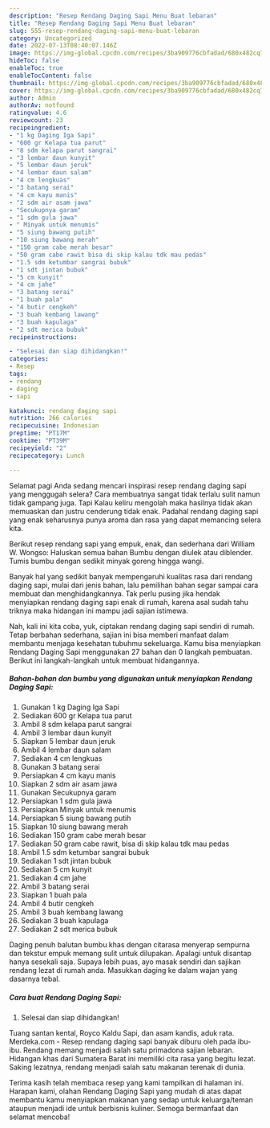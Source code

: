 ```yaml
---
description: "Resep Rendang Daging Sapi Menu Buat lebaran"
title: "Resep Rendang Daging Sapi Menu Buat lebaran"
slug: 555-resep-rendang-daging-sapi-menu-buat-lebaran
category: Uncategorized
date: 2022-07-13T08:40:07.146Z
image: https://img-global.cpcdn.com/recipes/3ba909776cbfadad/680x482cq70/rendang-daging-sapi-foto-resep-utama.jpg
hideToc: false
enableToc: true
enableTocContent: false
thumbnail: https://img-global.cpcdn.com/recipes/3ba909776cbfadad/680x482cq70/rendang-daging-sapi-foto-resep-utama.jpg
cover: https://img-global.cpcdn.com/recipes/3ba909776cbfadad/680x482cq70/rendang-daging-sapi-foto-resep-utama.jpg
author: Admin
authorAv: notfound
ratingvalue: 4.6
reviewcount: 23
recipeingredient:
- "1 kg Daging Iga Sapi"
- "600 gr Kelapa tua parut"
- "8 sdm kelapa parut sangrai"
- "3 lembar daun kunyit"
- "5 lembar daun jeruk"
- "4 lembar daun salam"
- "4 cm lengkuas"
- "3 batang serai"
- "4 cm kayu manis"
- "2 sdm air asam jawa"
- "Secukupnya garam"
- "1 sdm gula jawa"
- " Minyak untuk menumis"
- "5 siung bawang putih"
- "10 siung bawang merah"
- "150 gram cabe merah besar"
- "50 gram cabe rawit bisa di skip kalau tdk mau pedas"
- "1.5 sdm ketumbar sangrai bubuk"
- "1 sdt jintan bubuk"
- "5 cm kunyit"
- "4 cm jahe"
- "3 batang serai"
- "1 buah pala"
- "4 butir cengkeh"
- "3 buah kembang lawang"
- "3 buah kapulaga"
- "2 sdt merica bubuk"
recipeinstructions:

- "Selesai dan siap dihidangkan!"
categories:
- Resep
tags:
- rendang
- daging
- sapi

katakunci: rendang daging sapi 
nutrition: 266 calories
recipecuisine: Indonesian
preptime: "PT17M"
cooktime: "PT39M"
recipeyield: "2"
recipecategory: Lunch

---
```



Selamat pagi Anda sedang mencari inspirasi resep rendang daging sapi yang menggugah selera? Cara membuatnya sangat tidak terlalu sulit namun tidak gampang juga. Tapi Kalau keliru mengolah maka hasilnya tidak akan memuaskan dan justru cenderung tidak enak. Padahal rendang daging sapi yang enak seharusnya punya aroma dan rasa yang dapat memancing selera kita.


Berikut resep rendang sapi yang empuk, enak, dan sederhana dari William W. Wongso: Haluskan semua bahan Bumbu dengan diulek atau diblender. Tumis bumbu dengan sedikit minyak goreng hingga wangi.

Banyak hal yang sedikit banyak mempengaruhi kualitas rasa dari rendang daging sapi, mulai dari jenis bahan, lalu pemilihan bahan segar sampai cara membuat dan menghidangkannya. Tak perlu pusing jika hendak menyiapkan rendang daging sapi enak di rumah, karena asal sudah tahu triknya maka hidangan ini mampu jadi sajian istimewa.


Nah, kali ini kita coba, yuk, ciptakan rendang daging sapi sendiri di rumah. Tetap berbahan sederhana, sajian ini bisa memberi manfaat dalam membantu menjaga kesehatan tubuhmu sekeluarga. Kamu bisa menyiapkan Rendang Daging Sapi menggunakan 27 bahan dan 0 langkah pembuatan. Berikut ini langkah-langkah untuk membuat hidangannya.

<!--inarticleads1-->

##### Bahan-bahan dan bumbu yang digunakan untuk menyiapkan Rendang Daging Sapi:

1. Gunakan 1 kg Daging Iga Sapi
1. Sediakan 600 gr Kelapa tua parut
1. Ambil 8 sdm kelapa parut sangrai
1. Ambil 3 lembar daun kunyit
1. Siapkan 5 lembar daun jeruk
1. Ambil 4 lembar daun salam
1. Sediakan 4 cm lengkuas
1. Gunakan 3 batang serai
1. Persiapkan 4 cm kayu manis
1. Siapkan 2 sdm air asam jawa
1. Gunakan Secukupnya garam
1. Persiapkan 1 sdm gula jawa
1. Persiapkan  Minyak untuk menumis
1. Persiapkan 5 siung bawang putih
1. Siapkan 10 siung bawang merah
1. Sediakan 150 gram cabe merah besar
1. Sediakan 50 gram cabe rawit, bisa di skip kalau tdk mau pedas
1. Ambil 1.5 sdm ketumbar sangrai bubuk
1. Sediakan 1 sdt jintan bubuk
1. Sediakan 5 cm kunyit
1. Sediakan 4 cm jahe
1. Ambil 3 batang serai
1. Siapkan 1 buah pala
1. Ambil 4 butir cengkeh
1. Ambil 3 buah kembang lawang
1. Sediakan 3 buah kapulaga
1. Sediakan 2 sdt merica bubuk


Daging penuh balutan bumbu khas dengan citarasa menyerap sempurna dan tekstur empuk memang sulit untuk dilupakan. Apalagi untuk disantap hanya sesekali saja. Supaya lebih puas, ayo masak sendiri dan sajikan rendang lezat di rumah anda. Masukkan daging ke dalam wajan yang dasarnya tebal. 

<!--inarticleads2-->

##### Cara buat Rendang Daging Sapi:


1. Selesai dan siap dihidangkan!

Tuang santan kental, Royco Kaldu Sapi, dan asam kandis, aduk rata. Merdeka.com - Resep rendang daging sapi banyak diburu oleh pada ibu-ibu. Rendang memang menjadi salah satu primadona sajian lebaran. Hidangan khas dari Sumatera Barat ini memiliki cita rasa yang begitu lezat. Saking lezatnya, rendang menjadi salah satu makanan terenak di dunia. 

Terima kasih telah membaca resep yang kami tampilkan di halaman ini. Harapan kami, olahan Rendang Daging Sapi yang mudah di atas dapat membantu kamu menyiapkan makanan yang sedap untuk keluarga/teman ataupun menjadi ide untuk berbisnis kuliner. Semoga bermanfaat dan selamat mencoba!
